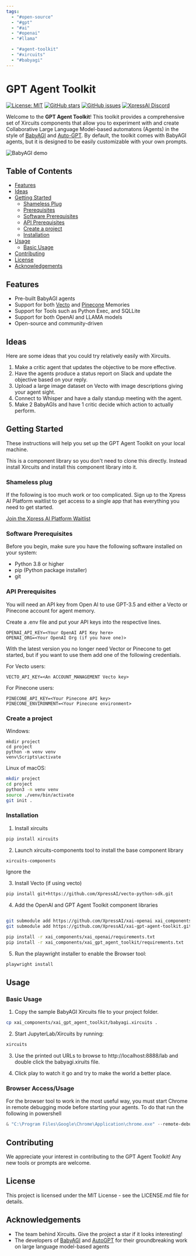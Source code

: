 ```yaml
---
tags:
  - "#open-source"
  - "#gpt"
  - "#ai"
  - "#openai"
  - "#llama"

  - "#agent-toolkit"
  - "#xircuits"
  - "#babyagi"
---
```

# GPT Agent Toolkit

[![License: MIT](https://img.shields.io/badge/License-MIT-green.svg)](https://opensource.org/licenses/MIT)
[![GitHub stars](https://img.shields.io/github/stars/XpressAI/xai-gpt-agent-toolkit)](https://github.com/XpressAI/xai-gpt-agent-toolkit/stargazers)
[![GitHub issues](https://img.shields.io/github/issues/XpressAI/xai-gpt-agent-toolkit)](https://github.com/XpressAI/xai-gpt-agent-toolkit/issues)
[![XpressAI Discord](https://img.shields.io/discord/906370139077881997)](https://discord.gg/K456gAfPNe)

Welcome to the **GPT Agent Toolkit**! This toolkit provides a comprehensive set of Xircuits components that allow you to experiment with and create Collaborative Large Language Model-based automatons (Agents) in the style of [BabyAGI](https://github.com/yoheinakajima/babyagi) and [Auto-GPT](https://github.com/Torantulino/Auto-GPT). By default, the toolkit comes with BabyAGI agents, but it is designed to be easily customizable with your own prompts.

![BabyAGI demo](https://github.com/XpressAI/xai-gpt-agent-toolkit/blob/main/demo.gif)

## Table of Contents
- [Features](#features)
- [Ideas](#ideas)
- [Getting Started](#getting-started)
  - [Shameless Plug](#shameless-plug)
  - [Prerequisites](#prerequisites)
  - [Software Prerequisites](#software-prerequisites)
  - [API Prerequisites](#api-prerequisites)
  - [Create a project](#create-a-project)
  - [Installation](#installation)
- [Usage](#usage)
  - [Basic Usage](#basic-usage)
- [Contributing](#contributing)
- [License](#license)
- [Acknowledgements](#acknowledgements)

## Features
- Pre-built BabyAGI agents
- Support for both [Vecto](https://www.vecto.ai) and [Pinecone](https://www.pinecone.io) Memories
- Support for Tools such as Python Exec, and SQLLite
- Support for both OpenAI and LLAMA models
- Open-source and community-driven

## Ideas

Here are some ideas that you could try relatively easily with Xircuits.

1. Make a critic agent that updates the objective to be more effective.
2. Have the agents produce a status report on Slack and update the objective based on your reply.
3. Upload a large image dataset on Vecto with image descriptions giving your agent sight.
4. Connect to Whisper and have a daily standup meeting with the agent.
5. Make 2 BabyAGIs and have 1 critic decide which action to actually perform.

## Getting Started

These instructions will help you set up the GPT Agent Toolkit on your local machine.

This is a component library so you don't need to clone this directly. Instead install
Xircuits and install this component library into it.

### Shameless plug

If the following is too much work or too complicated.  Sign up to the Xpress AI Platform waitlist
to get access to a single app that has everything you need to get started.

[Join the Xpress AI Platform Waitlist](https://xpress.ai/join-waitlist)


### Software Prerequisites

Before you begin, make sure you have the following software installed on your system:

- Python 3.8 or higher
- pip (Python package installer)
- git 

### API Prerequisites

You will need an API key from Open AI to use GPT-3.5 and either a Vecto or Pinecone account for agent memory.

Create a .env file and put your API keys into the respective lines.

```
OPENAI_API_KEY=<Your OpenAI API Key here>
OPENAI_ORG=<Your OpenAI Org (if you have one)>
```

With the latest version you no longer need Vector or Pinecone to get started, but if you want to use them
add one of the following credentials.

For Vecto users:
```
VECTO_API_KEY=<An ACCOUNT_MANAGEMENT Vecto key>
```

For Pinecone users:
```
PINECONE_API_KEY=<Your Pinecone API key>
PINECONE_ENVIRONMENT=<Your Pinecone environment>
```


### Create a project

Windows:

```
mkdir project
cd project
python -m venv venv
venv\Scripts\activate
```

Linux of macOS:
```bash
mkdir project
cd project
python3 -m venv venv
source ./venv/bin/activate
git init .
```

### Installation

1. Install xircuits

```bash
pip install xircuits
```

2. Launch xircuits-components tool to install the base component library

```bash
xircuits-components
```

Ignore the 

3. Install Vecto (if using vecto)

```bash
pip install git+https://github.com/XpressAI/vecto-python-sdk.git
```


4. Add the OpenAI and GPT Agent Toolkit component libraries

```bash

git submodule add https://github.com/XpressAI/xai-openai xai_components/xai_openai
git submodule add https://github.com/XpressAI/xai-gpt-agent-toolkit.git xai_components/xai_gpt_agent_toolkit

pip install -r xai_components/xai_openai/requirements.txt
pip install -r xai_components/xai_gpt_agent_toolkit/requirements.txt

```

5. Run the playwright installer to enable the Browser tool:

```bash
playwright install
```

## Usage

### Basic Usage

1. Copy the sample BabyAGI Xircuits file to your project folder.

```bash
cp xai_components/xai_gpt_agent_toolkit/babyagi.xircuits .
```

2. Start JupyterLab/Xircuits by running:

```bash
xircuits
```

3. Use the printed out URLs to browse to http://localhost:8888/lab and double click the babyagi.xiruits file.

4. Click play to watch it go and try to make the world a better place.

### Browser Access/Usage

For the browser tool to work in the most useful way, you must start Chrome in remote debugging mode before
starting your agents. To do that run the following in powershell

```powershell
& "C:\Program Files\Google\Chrome\Application\chrome.exe" --remote-debugging-port=9222
```

## Contributing

We appreciate your interest in contributing to the GPT Agent Toolkit! Any new tools or prompts are welcome.

## License

This project is licensed under the MIT License - see the LICENSE.md file for details.

## Acknowledgements

- The team behind Xircuits.  Give the project a star if it looks interesting!
- The developers of [BabyAGI](https://github.com/yoheinakajima/babyagi) and [AutoGPT](https://github.com/Torantulino/Auto-GPT) for their groundbreaking work on large language model-based agents

